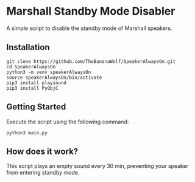 # Marshall Standby Mode Disabler

A simple script to disable the standby mode of Marshall speakers.

## Installation

```
git clone https://github.com/TheBananaWolf/SpeakerAlwaysOn.git
cd SpeakerAlwaysOn
python3 -m venv speakerAlwaysOn
source speakerAlwaysOn/bin/activate
pip3 install playsound
pip3 install PyObjC
```

## Getting Started

Execute the script using the following command:

```
python3 main.py
```

## How does it work?
This script plays an empty sound every 30 min, preventing your speaker from entering standby mode.

